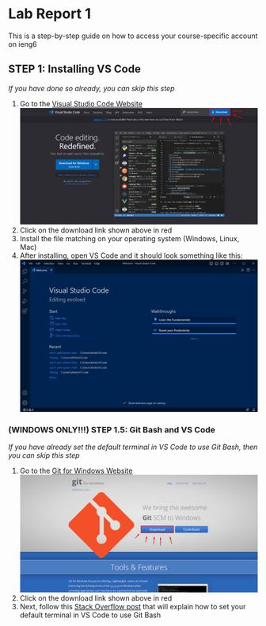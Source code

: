 # **Lab Report 1**
This is a step-by-step guide on how to access your course-specific account on ieng6
## **STEP 1: Installing VS Code**
*If you have done so already, you can skip this step*
1. Go to the [Visual Studio Code Website](https://code.visualstudio.com/)
![Image](downloadVSCode.png)
2. Click on the download link shown above in red
3. Install the file matching on your operating system (Windows, Linux, Mac)
4. After installing, open VS Code and it should look something like this:
![Image](VSCodeHome.png)

### **(WINDOWS ONLY!!!) STEP 1.5: Git Bash and VS Code**
*If you have already set the default terminal in VS Code to use Git Bash, then you can skip this step*
1. Go to the [Git for Windows Website](https://gitforwindows.org/)
![Image](GitDownload.png)
2. Click on the download link shown above in red
3. Next, follow this [Stack Overflow post](https://stackoverflow.com/questions/42606837/how-do-i-use-bash-on-windows-from-the-visual-studio-code-integrated-terminal/50527994#50527994) that will explain how to set your default terminal in VS Code to use Git Bash
